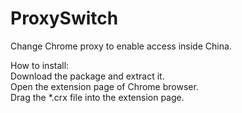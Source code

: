 ProxySwitch
===========

Change Chrome proxy to enable access inside China.

How to install:<br>
Download the package and extract it.<br>
Open the extension page of Chrome browser.<br>
Drag the \*.crx file into the extension page.<br>
